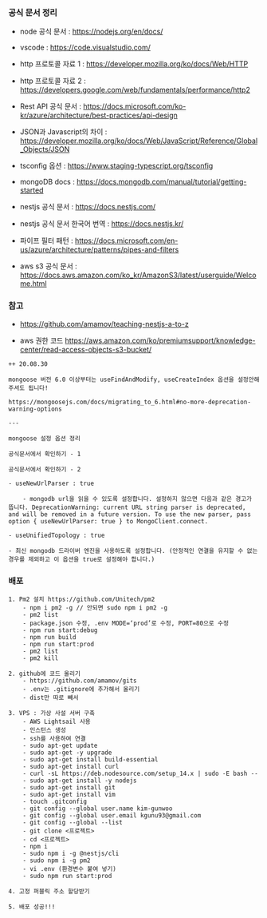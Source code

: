 ### 공식 문서 정리

- node 공식 문서 : https://nodejs.org/en/docs/

- vscode : https://code.visualstudio.com/

- http 프로토콜 자료 1 : https://developer.mozilla.org/ko/docs/Web/HTTP

- http 프로토콜 자료 2 : https://developers.google.com/web/fundamentals/performance/http2

- Rest API 공식 문서 : https://docs.microsoft.com/ko-kr/azure/architecture/best-practices/api-design

- JSON과 Javascript의 차이 : https://developer.mozilla.org/ko/docs/Web/JavaScript/Reference/Global_Objects/JSON

- tsconfig 옵션 : https://www.staging-typescript.org/tsconfig

- mongoDB docs : https://docs.mongodb.com/manual/tutorial/getting-started

- nestjs 공식 문서 : https://docs.nestjs.com/

- nestjs 공식 문서 한국어 번역 : https://docs.nestjs.kr/

- 파이프 필터 패턴 : https://docs.microsoft.com/en-us/azure/architecture/patterns/pipes-and-filters

- aws s3 공식 문서 : https://docs.aws.amazon.com/ko_kr/AmazonS3/latest/userguide/Welcome.html

### 참고

- https://github.com/amamov/teaching-nestjs-a-to-z

- aws 권한 코드 https://aws.amazon.com/ko/premiumsupport/knowledge-center/read-access-objects-s3-bucket/

```
++ 20.08.30

mongoose 버전 6.0 이상부터는 useFindAndModify, useCreateIndex 옵션을 설정안해주셔도 됩니다!

https://mongoosejs.com/docs/migrating_to_6.html#no-more-deprecation-warning-options

---

mongoose 설정 옵션 정리

공식문서에서 확인하기 - 1

공식문서에서 확인하기 - 2

- useNewUrlParser : true

    - mongodb url을 읽을 수 있도록 설정합니다. 설정하지 않으면 다음과 같은 경고가 뜹니다. DeprecationWarning: current URL string parser is deprecated, and will be removed in a future version. To use the new parser, pass option { useNewUrlParser: true } to MongoClient.connect.

- useUnifiedTopology : true

- 최신 mongodb 드라이버 엔진을 사용하도록 설정합니다. (안정적인 연결을 유지할 수 없는 경우를 제외하고 이 옵션을 true로 설정해야 합니다.)
```

### 배포

```
1. Pm2 설치 https://github.com/Unitech/pm2
    - npm i pm2 -g // 안되면 sudo npm i pm2 -g
    - pm2 list
    - package.json 수정, .env MODE=‘prod’로 수정, PORT=80으로 수정
    - npm run start:debug
    - npm run build
    - npm run start:prod
    - pm2 list
    - pm2 kill

2. github에 코드 올리기
    - https://github.com/amamov/gits
    - .env는 .gitignore에 추가해서 올리기
    - dist만 따로 빼서

3. VPS : 가상 사설 서버 구축
    - AWS Lightsail 사용
    - 인스턴스 생성
    - ssh를 사용하여 연결
    - sudo apt-get update
    - sudo apt-get -y upgrade
    - sudo apt-get install build-essential
    - sudo apt-get install curl
    - curl -sL https://deb.nodesource.com/setup_14.x | sudo -E bash --
    - sudo apt-get install -y nodejs
    - sudo apt-get install git
    - sudo apt-get install vim
    - touch .gitconfig
    - git config --global user.name kim-gunwoo
    - git config --global user.email kgunu93@gmail.com
    - git config --global --list
    - git clone <프로젝트>
    - cd <프로젝트>
    - npm i
    - sudo npm i -g @nestjs/cli
    - sudo npm i -g pm2
    - vi .env (환경변수 붙여 넣기)
    - sudo npm run start:prod

4. 고정 퍼블릭 주소 할당받기

5. 배포 성공!!!
```
